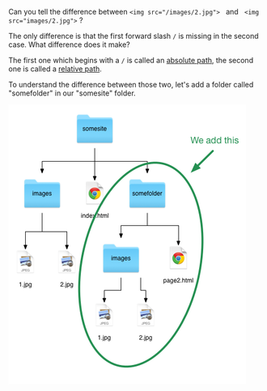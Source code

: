 Can you tell the difference between `<img src="/images/2.jpg">` &nbsp; and &nbsp; `<img src="images/2.jpg">` ?

The only difference is that the first forward slash `/` is missing in the second case. What difference does it make?

The first one which begins with a `/` is called an <u>absolute path</u>, the second one is called a <u>relative path</u>.

To understand the difference between those two, let's add a folder called "somefolder" in our "somesite" folder.

![](.guides/img/folders.png)

